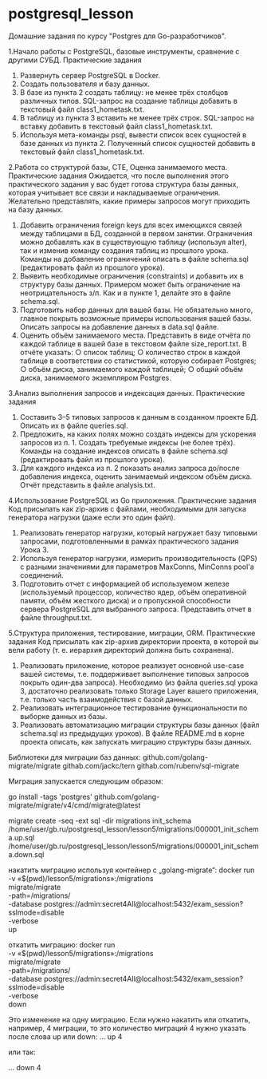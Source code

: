 # postgresql_lesson
Домашние задания по курсу "Postgres для Go-разработчиков".

1.Начало работы с PostgreSQL, базовые инструменты, сравнение с другими СУБД.
Практические задания
1. Развернуть сервер PostgreSQL в Docker.
2. Создать пользователя и базу данных.
3. В базе из пункта 2 создать таблицу: не менее трёх столбцов различных типов. SQL-запрос на
создание таблицы добавить в текстовый файл class1_hometask.txt.
4. В таблицу из пункта 3 вставить не менее трёх строк. SQL-запрос на вставку добавить в
текстовый файл class1_hometask.txt.
5. Используя мета-команды psql, вывести список всех сущностей в базе данных из пункта 2.
Полученный список сущностей добавить в текстовый файл class1_hometask.txt.

2.Работа со структурой базы, CTE, Оценка занимаемого места.
Практические задания
Ожидается, что после выполнения этого практического задания у вас будет готова структура базы
данных, которая учитывает все связи и накладываемые ограничения. Желательно представлять,
какие примеры запросов могут приходить на базу данных.
1. Добавить ограничения foreign keys для всех имеющихся связей между таблицами в БД,
созданной в первом занятии. Ограничения можно добавлять как в существующую таблицу
(используя alter), так и изменив команду создания таблиц из прошлого урока. Команды на
добавление ограничений описать в файле schema.sql (редактировать файл из прошлого
урока).
2. Выявить необходимые ограничения (constraints) и добавить их в структуру базы данных.
Примером может быть ограничение на неотрицательность з/п. Как и в пункте 1, делайте это в
файле schema.sql.
3. Подготовить набор данных для вашей базы. Не обязательно много, главное покрыть
возможные примеры использования вашей базы. Описать запросы на добавление данных в
data.sql файле.
4. Оценить объём занимаемого места. Представить в виде отчёта по каждой таблице в вашей
базе в текстовом файле size_report.txt. В отчёте указать:
○ список таблиц;
○ количество строк в каждой таблице в соответствии со статистикой, которую собирает
Postgres;
○ объём диска, занимаемого каждой таблицей;
○ общий объём диска, занимаемого экземпляром Postgres.

3.Анализ выполнения запросов и индексация данных.
Практические задания
1. Составить 3–5 типовых запросов к данным в созданном проекте БД. Описать их в файле
queries.sql.
2. Предложить, на каких полях можно создать индексы для ускорения запросов из п. 1. Создать
требуемые индексы (не более трёх). Команды на создание индексов описать в файле
schema.sql (редактировать файл из прошлого урока).
3. Для каждого индекса из п. 2 показать анализ запроса до/после добавления индекса, оценить
занимаемый индексом объём диска. Отчёт представить в файле analysis.txt.

4.Использование PostgreSQL из Go приложения.
Практические задания
Код присылать как zip-архив с файлами, необходимыми для запуска генератора нагрузки (даже если
это один файл).
1. Реализовать генератор нагрузки, который нагружает базу типовыми запросами, подготовленными в рамках практического задания Урока 3.
2. Используя генератор нагрузки, измерить производительность (QPS) с разными значениями
для параметров MaxConns, MinConns pool'а соединений.
3. Подготовить отчет с информацией об используемом железе (используемый процессор,
количество ядер, объём оперативной памяти, объём жесткого диска) и о пропускной
способности сервера PostgreSQL для выбранного запроса. Представить отчет в файле
throughput.txt.

5.Структура приложения, тестирование, миграции, ORM.
Практические задания
Код присылать как zip-архив директории проекта, в которой вы вели работу (т. е. иерархия
директорий должна быть сохранена).
1. Реализовать приложение, которое реализует основной use-case вашей системы, т.е.
поддерживает выполнение типовых запросов покрыть один-два запроса). Необходимо (из файла queries.sql урока 3, достаточно реализовать только Storage Layer вашего приложения, т.е. только часть взаимодействия с базой данных.
2. Реализовать интеграционное тестирование функциональности по выборке данных из базы.
3. Реализовать автоматизацию миграции структуры базы данных (файл schema.sql из
предыдущих уроков). В файле README.md в корне проекта описать, как запускать миграцию
структуры базы данных.

Библиотеки для миграции баз данных:
github.com/golang-migrate/migrate
githab.com/jackc/tern
githab.com/rubenv/sql-migrate

Миграция запускается следующим образом:

go install -tags 'postgres' github.com/golang-migrate/migrate/v4/cmd/migrate@latest

migrate create -seq -ext sql -dir migrations init_schema
/home/user/gb.ru/postgresql_lesson/lesson5/migrations/000001_init_schema.up.sql
/home/user/gb.ru/postgresql_lesson/lesson5/migrations/000001_init_schema.down.sql

накатить миграцию используя контейнер c „golang-migrate“:
docker run \
-v «$(pwd)/lesson5/migrations»:/migrations \
migrate/migrate \
-path=/migrations/ \
-database postgres://admin:secret4All@localhost:5432/exam_session?sslmode=disable \
-verbose \
up

откатить миграцию:
docker run \
-v «$(pwd)/lesson5/migrations»:/migrations \
migrate/migrate \
-path=/migrations/ \
-database postgres://admin:secret4All@localhost:5432/exam_session?sslmode=disable \
-verbose \
down

Это изменение на одну миграцию. Если нужно накатить или откатить, например, 4 миграции, то это количество миграций 4 нужно указать после слова up или down:
...
up 4

или так:

...
down 4
